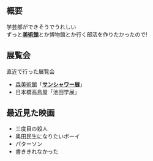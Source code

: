 ## 概要
学芸部ができそうでうれしい<br>
ずっと<b><a href="http://www.mori.art.museum/jp/" target="_blank">美術館</a></b>とか博物館とか行く部活を作りたかったので!

## 展覧会
直近で行った展覧会
- <a href="http://www.mori.art.museum/jp/" target="_blank">森美術館</a></b>「<b><a href="http://sunshower2017.jp/" target="_blank">サンシャワー展</a></b>」
- 日本橋高島屋「池田学展」

## 最近見た映画
- 三度目の殺人
- 奥田民生になりたいボーイ
- パターソン
- 書ききれなかった

